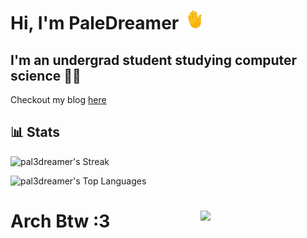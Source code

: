 <h1 align="left">Hi, I'm PaleDreamer <img src=./wave.gif width="30" height="30"></h1>


<h2>I'm an undergrad student studying computer science 👨‍💻</h2>

Checkout my blog [here](https://pal3dreamer.github.io/)
## 📊 Stats
![pal3dreamer's Streak](https://github-readme-streak-stats.herokuapp.com/?user=pal3dreamer&theme=vue-dark&hide_border=true) <br>

![pal3dreamer's Top Languages](https://github-readme-stats.vercel.app/api/top-langs/?username=pal3dreamer&theme=vue-dark&show_icons=true&hide_border=true&layout=compact)


# Arch Btw :3 <img align='right' src='https://user-images.githubusercontent.com/5713670/87202985-820dcb80-c2b6-11ea-9f56-7ec461c497c3.gif' width='200'>

<!--
**pale-dreamer/pale-dreamer** is a ✨ _special_ ✨ repository because its `README.md` (this file) appears on your GitHub profile.

Here are some ideas to get you started:

- 🔭 I’m currently working on ...
- 🌱 I’m currently learning ...
- 👯 I’m looking to collaborate on ...
- 🤔 I’m looking for help with ...
- 💬 Ask me about ...
- 📫 How to reach me: ...
- 😄 Pronouns: ...
- ⚡ Fun fact: ...
-->
